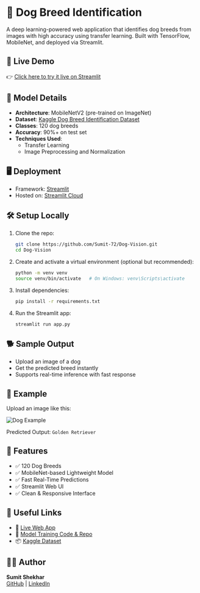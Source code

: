 # 🐶 Dog Breed Identification

A deep learning-powered web application that identifies dog breeds from images with high accuracy using transfer learning. Built with TensorFlow, MobileNet, and deployed via Streamlit.

## 🚀 Live Demo

👉 [Click here to try it live on Streamlit](https://dog-vision72.streamlit.app/)


## 🧠 Model Details

- **Architecture**: MobileNetV2 (pre-trained on ImageNet)
- **Dataset**: [Kaggle Dog Breed Identification Dataset](https://www.kaggle.com/c/dog-breed-identification)
- **Classes**: 120 dog breeds
- **Accuracy**: 90%+ on test set
- **Techniques Used**:
  - Transfer Learning
  - Image Preprocessing and Normalization

## 🖥️ Deployment

- Framework: [Streamlit](https://streamlit.io/)
- Hosted on: [Streamlit Cloud](https://dog-vision72.streamlit.app/)

## 🛠️ Setup Locally

1. Clone the repo:

   ```bash
   git clone https://github.com/Sumit-72/Dog-Vision.git
   cd Dog-Vision
   ```

2. Create and activate a virtual environment (optional but recommended):

   ```bash
   python -m venv venv
   source venv/bin/activate   # On Windows: venv\Scripts\activate
   ```

3. Install dependencies:

   ```bash
   pip install -r requirements.txt
   ```

4. Run the Streamlit app:

   ```bash
   streamlit run app.py
   ```

## 🐕 Sample Output

- Upload an image of a dog
- Get the predicted breed instantly
- Supports real-time inference with fast response

## 📸 Example

Upload an image like this:

![Dog Example](images/golden_retriever.jpg)

Predicted Output: `Golden Retriever`

## 📌 Features

- ✅ 120 Dog Breeds
- ✅ MobileNet-based Lightweight Model
- ✅ Fast Real-Time Predictions
- ✅ Streamlit Web UI
- ✅ Clean & Responsive Interface

## 📎 Useful Links

- 🔗 [Live Web App](https://dog-vision72.streamlit.app/)
- 🧠 [Model Training Code & Repo](https://github.com/Sumit-72/Dog-Vision)
- 📦 [Kaggle Dataset](https://www.kaggle.com/c/dog-breed-identification)

## 👨‍💻 Author

**Sumit Shekhar**  
[GitHub](https://github.com/Sumit-72) | [LinkedIn](https://www.linkedin.com/in/sumit-shekhar72)
